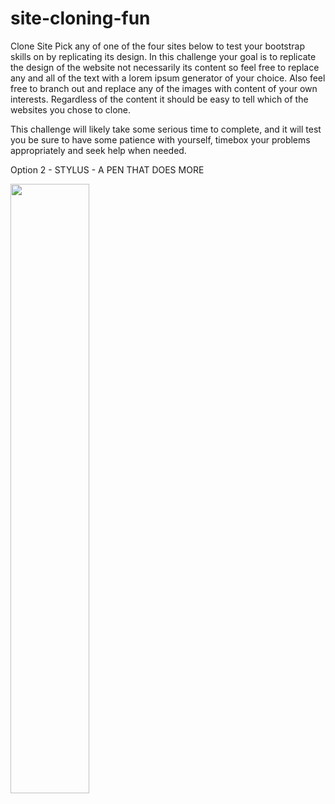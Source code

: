 # site-cloning-fun

Clone Site
Pick any of one of the four sites below to test your bootstrap skills on by replicating its design. In this challenge your goal is to replicate the design of the website not necessarily its content so feel free to replace any and all of the text with a lorem ipsum generator of your choice. Also feel free to branch out and replace any of the images with content of your own interests. Regardless of the content it should be easy to tell which of the websites you chose to clone.

This challenge will likely take some serious time to complete, and it will test you be sure to have some patience with yourself, timebox your problems appropriately and seek help when needed.

Option 2 - STYLUS - A PEN THAT DOES MORE

<img src="https://bcw.blob.core.windows.net/public/img/Cloning-fun-challenge.png)" width ="50%" height="50%">